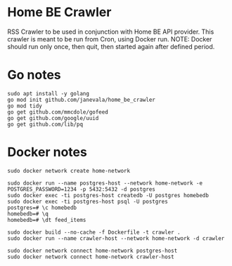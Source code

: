 # Home BE Crawler

RSS Crawler to be used in conjunction with Home BE API provider. This crawler is meant to be run from Cron, using Docker run. NOTE: Docker should run only once, then quit, then started again after defined period.

# Go notes
```
sudo apt install -y golang
go mod init github.com/janevala/home_be_crawler
go mod tidy
go get github.com/mmcdole/gofeed
go get github.com/google/uuid
go get github.com/lib/pq
```

# Docker notes
```
sudo docker network create home-network

sudo docker run --name postgres-host --network home-network -e POSTGRES_PASSWORD=1234 -p 5432:5432 -d postgres
sudo docker exec -ti postgres-host createdb -U postgres homebedb
sudo docker exec -ti postgres-host psql -U postgres
postgres=# \c homebedb
homebedb=# \q
homebedb=# \dt feed_items

sudo docker build --no-cache -f Dockerfile -t crawler .
sudo docker run --name crawler-host --network home-network -d crawler

sudo docker network connect home-network postgres-host
sudo docker network connect home-network crawler-host
```
